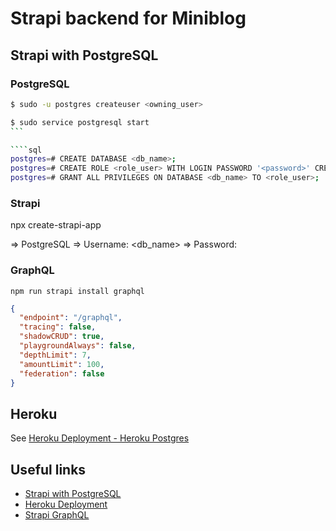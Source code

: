 # Strapi backend for Miniblog

## Strapi with PostgreSQL

### PostgreSQL

````bash
$ sudo -u postgres createuser <owning_user>

$ sudo service postgresql start
```

````sql
postgres=# CREATE DATABASE <db_name>;
postgres=# CREATE ROLE <role_user> WITH LOGIN PASSWORD '<password>' CREATEDB;
postgres=# GRANT ALL PRIVILEGES ON DATABASE <db_name> TO <role_user>;
````

### Strapi

npx create-strapi-app <my-app>

=> PostgreSQL
=> Username: <db_name>
=> Password: <password>

### GraphQL

`npm run strapi install graphql`

````json
{
  "endpoint": "/graphql",
  "tracing": false,
  "shadowCRUD": true,
  "playgroundAlways": false,
  "depthLimit": 7,
  "amountLimit": 100,
  "federation": false
}
````

## Heroku

See [Heroku Deployment - Heroku Postgres](https://strapi.io/documentation/3.0.0-beta.x/deployment/heroku.html)

## Useful links

- [Strapi with PostgreSQL](https://tute.io/install-configure-strapi-postgresql)
- [Heroku Deployment](https://strapi.io/documentation/3.0.0-beta.x/deployment/heroku.html)
- [Strapi GraphQL](https://strapi.io/documentation/3.0.0-beta.x/plugins/graphql.html#configurations)
